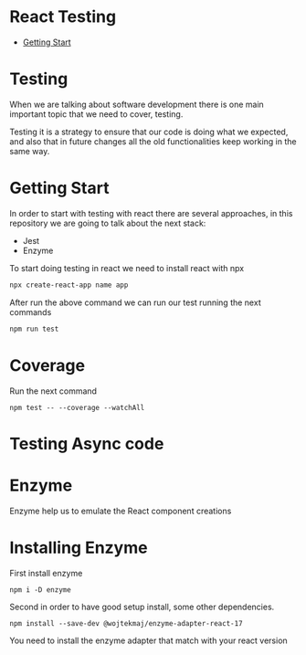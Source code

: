 ﻿# React Testing

* [Getting Start](#Getting-Start)


# Testing       

When we are talking about software development there is one main important topic that we need to cover, testing.

Testing it is a strategy to ensure that our code is doing what we expected, and also that in future changes all the old functionalities keep working in the same way.

# Getting Start

In order to start with testing with react there are several approaches, in this repository we are going to talk about the next stack:

- Jest
- Enzyme

To start doing testing in react we need to install react with npx

```sh 
npx create-react-app name app
```

After run the above command we can run our test running the next commands

```sh
npm run test
```


# Coverage

Run the next command

`npm test -- --coverage --watchAll`


# Testing Async code

# Enzyme 

Enzyme help us to emulate the React component creations

# Installing Enzyme

First install enzyme

`npm i -D enzyme`

Second in order to have good setup install, some other dependencies.

`npm install --save-dev @wojtekmaj/enzyme-adapter-react-17`

You need to install the enzyme adapter that match with your react version





